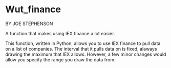 # Wut_finance

BY JOE STEPHENSON

A function that makes using IEX finance a lot easier.

This function, written in Python, allows you to use IEX finance to pull data on a list of companies.
The interval that it pulls data on is fixed, alaways drawing the maximum that IEX allows. However, a few minor
changes would allow you specify the range you draw the data from.
